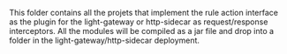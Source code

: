 This folder contains all the projets that implement the rule action interface as the plugin for the light-gateway or http-sidecar as request/response interceptors. All the modules will be compiled as a jar file and drop into a folder in the light-gateway/http-sidecar deployment. 

